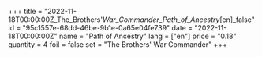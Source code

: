 +++
title = "2022-11-18T00:00:00Z_The_Brothers'_War_Commander_Path_of_Ancestry_[en]_false"
id = "95c1557e-68dd-46be-9b1e-0a65e04fe739"
date = "2022-11-18T00:00:00Z"
name = "Path of Ancestry"
lang = ["en"]
price = "0.18"
quantity = 4
foil = false
set = "The Brothers' War Commander"
+++
